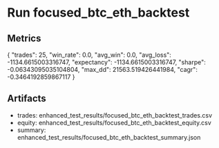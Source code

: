 # Run focused_btc_eth_backtest

## Metrics
{
  "trades": 25,
  "win_rate": 0.0,
  "avg_win": 0.0,
  "avg_loss": -1134.6615003316747,
  "expectancy": -1134.6615003316747,
  "sharpe": -0.06343095035104804,
  "max_dd": 21563.519426441984,
  "cagr": -0.3464192859867117
}

## Artifacts
- trades: enhanced_test_results/focused_btc_eth_backtest_trades.csv
- equity: enhanced_test_results/focused_btc_eth_backtest_equity.csv
- summary: enhanced_test_results/focused_btc_eth_backtest_summary.json